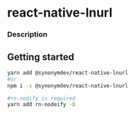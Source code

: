 # react-native-lnurl

### Description

## Getting started

```bash
yarn add @synonymdev/react-native-lnurl
#or
npm i -s @synonymdev/react-native-lnurl

#rn-nodify is required
yarn add rn-nodeify -D
````
